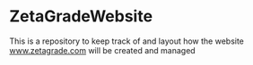 # ZetaGradeWebsite
This is a repository to keep track of and layout how the website www.zetagrade.com will be created and managed
